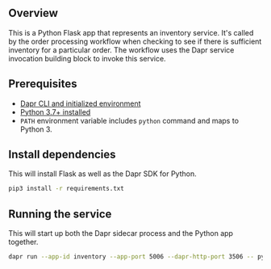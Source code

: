 ## Overview

This is a Python Flask app that represents an inventory service. It's called by the order processing workflow when checking to see if there is sufficient inventory for a particular order. The workflow uses the Dapr service invocation building block to invoke this service.

## Prerequisites

* [Dapr CLI and initialized environment](https://docs.dapr.io/getting-started)
* [Python 3.7+ installed](https://www.python.org/downloads/)
* `PATH` environment variable includes `python` command and maps to Python 3.

## Install dependencies

This will install Flask as well as the Dapr SDK for Python.

```bash
pip3 install -r requirements.txt 
```

## Running the service

This will start up both the Dapr sidecar process and the Python app together.

```bash
dapr run --app-id inventory --app-port 5006 --dapr-http-port 3506 -- python app.py
```
